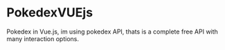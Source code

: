 # PokedexVUEjs
Pokedex in Vue.js, im using pokedex API, thats is a complete free API with many interaction options.
